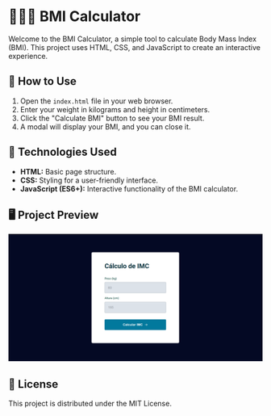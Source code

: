 # 👨🏻‍💻 BMI Calculator

Welcome to the BMI Calculator, a simple tool to calculate Body Mass Index (BMI). This project uses HTML, CSS, and JavaScript to create an interactive experience.

## 🧮 How to Use

1. Open the `index.html` file in your web browser.
2. Enter your weight in kilograms and height in centimeters.
3. Click the "Calculate BMI" button to see your BMI result.
4. A modal will display your BMI, and you can close it.

## 🚀 Technologies Used

- **HTML:** Basic page structure.
- **CSS:** Styling for a user-friendly interface.
- **JavaScript (ES6+):** Interactive functionality of the BMI calculator.

## 🖥️ Project Preview

![Screenshot of the BMI Calculator](./image/project.png)

## 📜 License

This project is distributed under the MIT License.
